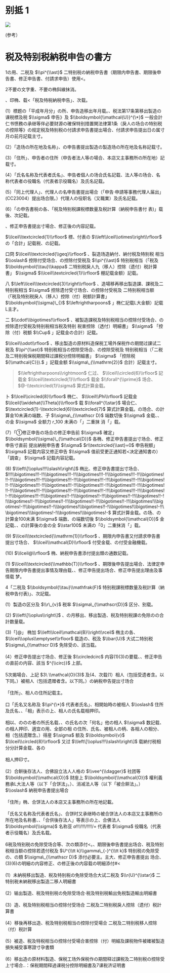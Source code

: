 # 别抵 1

![](https://www.nta.go.jp/tmp/3c74a93f-271d-430e-a48e-b1e45228a3a2/images/9f410ffc39660b87200a48d5729cc8fcdc7f30e44e0cd5c76ac63fa4bd6813c6.jpg)

(参考）

# 税及特别税納税申告の書方

1の用、二税及 $\\pi^{\\ast}$ 二特别税の納税申告書（期限内申告書、期限後申告書、修正申告書、付請求申告）使用<。

2不要の文字重、不要の椭斜線抹消。

、印椭、载<「税及特税納税申告」、次载。

(1）標题の「平成年月分」の所、申告造移出年月载。、税法第17条第移出製造の课税標及税 $\\sigma$ 申告》及 $\\boldsymbol{\\mathcal{U}}^{\*}$ 一般会計仁书愤務の承继等伴必要财源の確保特别措置関法律第1条（戾人の场合の特别税の控除等》の规定税及特别税の付請求申告書提出場合、付請求申告提出日の属寸月の前月記载主寸。

(2）「造场の所在地及名称」、の申告書提出製造の製造场の所在地及名称記载寸。

(3）「住所」、申告者の住所（申告者法人等の場合、本店又主事務所の所在地）記载寸。

(4）「氏名名称及代表者氏名」、申告者個人の场合氏名記载、法人等の场合、名称代表者の役職名（代表者示役職名）及氏名記载。

(5）「同上代理人」、代理人の名申告書提出場合（「申告·申請等事務代理人届出」(CC23004）提出场合限。）代理人の役职名（又職業）及氏名記载。

(6）「の申告書税の各、「税及特别税課税標数量及税計算（納税申告書付 表)」载後、次記载。

、修正申告書提出寸場合、修正後の内容記载。

$\\lceil\\textcircled{1}\\rfloor$ 標、付表の $\\left\\lceil\\otimes\\right\\rfloor$ の「合計」記载税、の記载。

口冏 $\\lceil\\textcircled{\\geq}\\rfloor$ 、裂造场造納付、納付税及特别税 相当 $\\oslash$ 控除付受场合、の控除付受税及 $\\pi^{\\ast}$ 特别税相当（「税及 $\\boldsymbol{\\tau}\\kappa$ 二特别税戾人九（移人）控除（遗付）税計算書」 $\\sigma$ $\\lceil\\textcircled{1}\\rfloor$ 棚記载金额）記载。

八 $\\left\\lceil\\textcircled{3}\\right\\rfloor$ 、造場移再移出製造課、課税及二特别税相当 $\\sigma$ 控除遗付受寸场合、の控除付受税及 二特别税相当额（「税及特别税戾人（移人）控除（付）税额計算書」 $\\boldsymbol{\\sigma}\_{}$ $\\leftrightharpoons$ 」椭仁記载L大金额）記载L主才。

二 $\\cdot!\\bigotimes!\\rfloor$ 、被製造課税及特别税相当の控除付受场合、の控除遗付受税及特别税相当税及特别 税害控除（透付）明細書」 $\\sigma$ 「控除（付）税额 $\\Cup$ 」記载金の合計）記载。

$\\lceil\\odot\\rfloor$ 、移出製造の原材料造保税工場外保税作の期間过課试二税及 $\\pi^{\\ast}$ 特别税相当の控除受场合、の控除受税及 特别税相当（「二税及二特别税保税期間释过課税分控除明細書」 $\\sigma$ 「控除税 ${\\mathcal{C}}).$ 」記载金额 $\\sigma\_{\\mathrm{2}}$ 合計）記载主寸。

> $\\leftrightharpoons\\rightmoon$ 仁过、 $\\lceil\\circled{6}\\rfloor$ 記载金 $\\lceil\\textcircled{1}\\rfloor$ 载金 $\\forall^{\\prime}$ 场合、 $@-\\textcircled{1}\\sigma$ 算式計算金载。

卜 $\\lceil\\circled{8}\\rfloor$ 椭仁、 $\\lceil\\Phi\\rfloor$ 記载金 $\\lceil(\\widehat{\\Theta})\\rfloor$ 载 $\\forall^{\\star}$ 場合仁、 $\\textcircled{1}-\\textcircled{6}\\textcircled{7}$ 算式計算金载。の场合、の計算金10未满の端数、子 $\\sigma\_{\\mathscr D}$ 端数切後 $\\sigma$ 金载、、の金 $\\sigma$ 全额力 $r\_{100}$ 未满の「」二重抹 消「」载。

(7）「①修正申告の场合の修正申告前 $\\sigma$ 確定」 $\\boldsymbol{\\sigma}\_{\\mathcal{D}}$ 各椭、修正申告書提出寸场合、修正申告寸直前 提出納税申告書 $\\sigma$ $r\\textcircled{\\ast}=0$ 申告税额」 $\\sigma$ 記载内容又修正申告 $\\sigma$ 值前受更正通知若<决定通知書の）「調查」 $\\sigma$ 記载内容記载。

(8) $\\left\[\\oplus!!!\\slash\\right\]$ 椭比、修正申告書提出寸场合、 $!!!\\bigotimes!!!-!!\\bigotimes!!!-!!\\bigotimes!!!-!!\\bigotimes!!!-!!\\bigotimes!!!-!!\\bigotimes!!!-!!\\bigotimes!!!-!!\\bigotimes!!!-!!\\bigotimes!!!-!!\\bigotimes!!!-!!\\bigotimes!!!-!!\\bigotimes!!!-!!\\bigotimes!!!-!!\\bigotimes!!!-!!\\bigotimes!!!-!!\\bigotimes!!!-!!\\bigotimes!!!-!!\\bigotimes!!!-!!\\bigotimes!!!-!!\\bigotimes!!-!!\\bigotimes!!!-!!\\bigotimes!!-!!\\bigotimes!!-!!\\bigotimes!!-!!\\bigotimes!!-!!\\bigotimes!!-!!\\bigotimes!!-!!\\bigotimes!!-!!\\bigotimes!!-!!\\bigotimes!\\bigotimes!-!!\\bigotimes!!-!\\bigotimes!\\bigotimes!!-!\\bigotimes!\\bigotimes!-!!\\bigotimes!\\bigotimes!-!\\bigotimes!\\bigotimes!-$ 算式計算金载。の场、の計算金100未满 $\\sigma$ 端数、の端数切後 $\\boldsymbol{\\mathcal{O}}$ 金記载、、の計算後の金の全 $\\star100$ 未满の「0」二重抹消「」载。

(9) $\\lceil\\textcircled{\\mathrm{1}}\\rfloor$ 、期限内申告書又付請求申告書提出寸场合、 $\\lceil\\mathcal{D}\\rfloor$ 付受金载、の付受金融機载。

(10) $\\lceil@\\rfloor$ 椭、納税申告書添付提出類の通数記载。

(1) $\\lceil\\textcircled{\\mathbb{T}}\\rfloor$ 、期限後申告提出場合、法律定申告期限内申告書提出事情及理由载、、修正申告提出场合、修正申告提出理由及事情载 梦。

4「二税及 $\\boldsymbol{\\tau}\\mathfrak{F}$ 特别税課税標数量及税計算（納税申告付表)」、次記载。

(1）製造の区分及 $\\r\_{v}$ 税率 $\\sigma\_{\\mathscr{D}}$ 区分、别载。

(2) $\\left\[\\oplus\\right\]$ 、の月移出、移出製造、税及特别税課の免除のの合計数量载。

(3)「\[@」 椭加 $\\left\\lceil\\mathcal{B}\\right\\rceil$ 椭主の各、 $\\lceil\\oplus\\emptyset\\rfloor$ 载造の、税及 $\\bar{U}$ 大试二特别税 $\\sigma\_{\\mathscr D}$ 免除受の、該当载。\
\
(4）修正申告提出寸场合、修正後 $\\circledcirc$ 内容(1)(3)の要载、、修正申告の直前の内容、該当 $^{\\circ)}$ 上部。\
\
5次揭場合、上記 $3\ \\mathcal{O}(3)$ 及(4、次载(1）相人（包括受遗者含。以下同。）被相人（包括遗赠者含。以下同。）の納税申告提出寸场合\
\
「住所」、相人の住所記载主。\
\
口「氏名又名称及 $\\pi^{\*}$ 代表者氏名」、相開始時の被相人 $\\oslash$ 住所及氏名、、「相」表示の上、相人の氏名载相押印。\
\
相以、ののの者の所氏名载、、の氏名の次「何名」他の相人 $\\sigma$ 数記载、の相人押印、適宜の用、全部の相 の住所、氏名、被相人の柄、各相人の相分、相（包括遗贈含。）得産 $\\sigma$ 额及 $\\boldsymbol{v}$ $\\lceil\\circled{8}\\rfloor$ 又过 $\\left\[\\oplus!!!\\slash\\right\]$ 载納付税相分分計算金载、各の\
\
相人押印寸。\
\
(2）合餠後存法人、合佛設立法人人格の $\\vee^{\\dagger}$ 社团等 $\\boldsymbol{\\mathcal{O}}$ 财座上 $\\boldsymbol{\\mathcal{O}}$ 權利義務承L大法人等（以下「合饼法」。）、消减法人等（以下「被合餠法」。） $\\oslash$ 納税申告書提出場合\
\
「住所」椭、合饼法人の本店又主事務所の所在地記載。\
\
「氏名又名称及代表者氏名」、合饼时又承继時の被合饼法人の本店又主事務所の所在地及名称書、、「合供後存法人」等表示の上、合佛法人 $\\boldsymbol{\\sigma}$ 名称亚 $a!!!/!!!/!!!!/=$ 代表者 $\\sigma$ 役職名（代表者示役職名）及氏名载。\
\
6税及特别税の免除受场合等、次の類添付<。、期限後申告書提出场合、税及特别税相当额の控除若遗付税及 $U^{\\tt k}\\gamma\_{-}^{\\tt k}$ 特别税の免除受の、の類 $\\sigma\_{\\mathscr D}$ 添付必要主。主大、修正申告書提出 场合、(3)(6)の明細の内容修正、の修正後の内容载の明細添付#<\
\
(1）未納税移出製造、税及特别税の免除受场合大试二税及 $\\r{U}^{\\star}$ 二特别税未納税移出製造二移人明細書\
\
(2）输出製造、税及特别税の免除受场合·税及特别税輸出免税製造輸出明細書\
\
(3）造、税及特别税相当の控除付受场合 二税及二特别税戾人控除（遗付）税計算書\
\
(4）移後再移出造、税及特别税相当の控除付受場合 二税及二特别税移人控除（付）税計算\
\
(5）被造、税及特税相当の控除付受場合害控除（付）明細及課税物件被確被製造損失補受事寒證寸孕書類\
\
(6）移出造の原材料製造、保税工场外保税作の期間释过課税及二特别税の控除受上寸場合..：保税期間释過课税分控除明細書及7课税济证明書